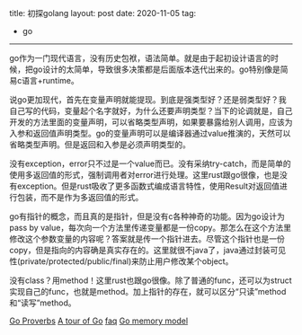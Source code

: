 title: 初探golang
layout: post
date: 2020-11-05
tag:
- go
---

go作为一门现代语言，没有历史包袱，语法简单。就是由于起初设计语言的时候，把go设计的太简单，导致很多决策都是后面版本迭代出来的。go特别像是简易c语言+runtime。

说go更加现代，首先在变量声明就能提现。到底是强类型好？还是弱类型好？我自己写的代码，变量起个名字就好，为什么还要声明类型？当下的论调就是，自己开发的方法里面的变量声明，可以省略类型声明，如果要暴露给别人调用，应该为入参和返回值声明类型。go的变量声明可以是编译器通过value推演的，天然可以省略类型声明。但是返回和入参是必须声明类型的。

没有exception，error只不过是一个value而已。没有采纳try-catch，而是简单的使用多返回值的形式，强制调用者对error进行处理。这里rust跟go很像，也是没有exception。但是rust吸收了更多函数式编成语言特性，使用Result对返回值进行包装，而不是作为多返回值的形式。

go有指针的概念，而且真的是指针，但是没有c各种神奇的功能。因为go设计为pass by value，每次向一个方法里传递变量都是一份copy。那怎么在这个方法里修改这个参数变量的内容呢？答案就是传一个指针进去。尽管这个指针也是一份copy，但是指向的内容确是真实存在的。这里就很不java了，java通过封装可见性(private/protected/public/final)来防止用户修改某个object。

没有class？用method！这里rust也跟go很像。除了普通的func，还可以为struct实现自己的func，也就是method。加上指针的存在，就可以区分“只读”method和“读写”method。

[Go Proverbs](https://www.youtube.com/watch?v=PAAkCSZUG1c)
[A tour of Go](https://tour.golang.org/)
[faq](https://golang.org/doc/faq)
[Go memory model](https://golang.org/ref/mem)